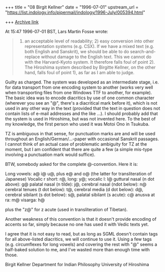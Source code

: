 +++
title = "08 Birgit Kellner"
date = "1996-07-01"
upstream_url = "https://list.indology.info/pipermail/indology/1996-July/005394.html"

+++
[Archive link](https://list.indology.info/pipermail/indology/1996-July/005394.html)

At 15:47 1996-07-01 BST, Lars Martin Fosse wrote:
> 1) an acceptable level of readability; 2) easy
>conversion into other representation systems (e.g. CSX). If we have a mixed
>text (e.g. both English and Sanskrit), we should be able to do
>search-and-replace without damage to the English text. This we cannot do
>with the Harvard-Kyoto system. It therefore falls foul of point 2). The
>Hiroshima system described by Birgitte Kellner, on the other hand, falls
>foul of point 1), as far as I am able to judge.

Guilty as charged. The system was developed as an intermediate stage, i.e.
for data transport from one encoding system to another (works very well when
transporting files from one Windows TTF to another, for example). The basic
idea was to encode diacritics by use of one common character (wherever you
see an "@", there's a diacritical mark before it), which is not used in any
other way in the text (provided that the text in question does not contain
lists of e-mail addresses and the like ...). I should probably add that the
system is used in Hiroshima, but was not invented here. To the best of my
knowledge, the first person who used it was Motoi Ono in Tsukuba. 

TZ is ambiguous in that sense, for punctuation marks are and will be used
throughout an English/German/...-paper with occasional Sanskrit passages. I
cannot think of an actual case of problematic ambiguity for TZ at the
moment, but I am confident that there are quite a few (a simple mis-type
involving a punctuation mark would suffice). 

BTW, somebody asked for the complete @-convention. Here it is: 

Long vowels: a@ i@ u@, plus e@ and o@ (the latter for transliteration of
Japanese)
Vocalic r short: r@, long: y@; vocalic l: l@
guttural nasal (n dot above): g@
palatal nasal (n tilde): j@, 
cerebral nasal (ndot below): n@
cerebral tenues (t dot below): t@, 
cerebral media (d dot below): d@, 
cerebral sibilant  (s dot below): s@, 
palatal sibilant  (s acute): c@
anusva at ra: m@
visarga: h@

plus the "z@" for z acute (used in transliteration of Tibetan). 

Another weakness of this convention is that it doesn't provide encoding of
accents so far, simply because no one has used it with Vedic texts yet. 

I agree that it is not easy to read, but as long as SGML doesn't contain
tags for all above-listed diacritics, we will continue to use it. Using a
few tags (e.g. circumflexes for long vowels) and covering the rest with "@"
seems a half-baked solution to me, and I've wasted more than enough time
with those. 

Birgit Kellner
Department for Indian Philosophy
University of Hiroshima





